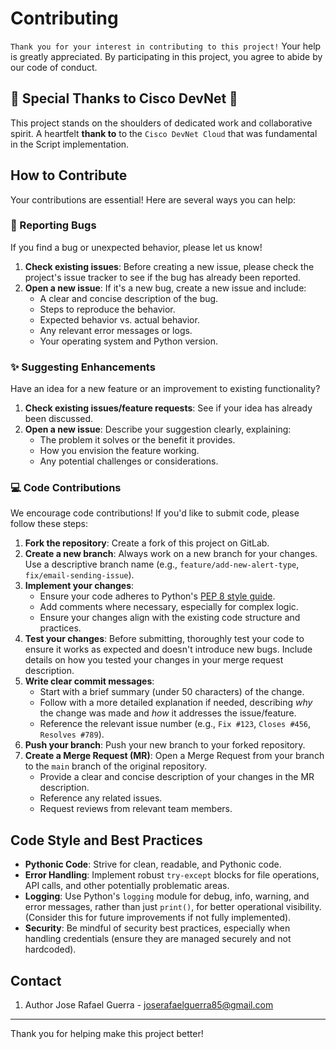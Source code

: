 # Contributing

`Thank you for your interest in contributing to this project!` Your help is greatly appreciated. By participating in this project, you agree to abide by our code of conduct.

## 🙏 Special Thanks to Cisco DevNet 🙏

This project stands on the shoulders of dedicated work and collaborative spirit. A heartfelt **thank to** to the `Cisco DevNet Cloud` that was fundamental in the Script implementation. 

## How to Contribute

Your contributions are essential! Here are several ways you can help:

### 🐛 Reporting Bugs

If you find a bug or unexpected behavior, please let us know!
1.  **Check existing issues**: Before creating a new issue, please check the project's issue tracker to see if the bug has already been reported.
2.  **Open a new issue**: If it's a new bug, create a new issue and include:
    * A clear and concise description of the bug.
    * Steps to reproduce the behavior.
    * Expected behavior vs. actual behavior.
    * Any relevant error messages or logs.
    * Your operating system and Python version.

### ✨ Suggesting Enhancements

Have an idea for a new feature or an improvement to existing functionality?
1.  **Check existing issues/feature requests**: See if your idea has already been discussed.
2.  **Open a new issue**: Describe your suggestion clearly, explaining:
    * The problem it solves or the benefit it provides.
    * How you envision the feature working.
    * Any potential challenges or considerations.

### 💻 Code Contributions

We encourage code contributions! If you'd like to submit code, please follow these steps:

1.  **Fork the repository**: Create a fork of this project on GitLab.
2.  **Create a new branch**: Always work on a new branch for your changes. Use a descriptive branch name (e.g., `feature/add-new-alert-type`, `fix/email-sending-issue`).
3.  **Implement your changes**:
    * Ensure your code adheres to Python's [PEP 8 style guide](https://www.python.org/dev/peps/pep-0008/).
    * Add comments where necessary, especially for complex logic.
    * Ensure your changes align with the existing code structure and practices.
4.  **Test your changes**: Before submitting, thoroughly test your code to ensure it works as expected and doesn't introduce new bugs. Include details on how you tested your changes in your merge request description.
5.  **Write clear commit messages**:
    * Start with a brief summary (under 50 characters) of the change.
    * Follow with a more detailed explanation if needed, describing *why* the change was made and *how* it addresses the issue/feature.
    * Reference the relevant issue number (e.g., `Fix #123`, `Closes #456`, `Resolves #789`).
6.  **Push your branch**: Push your new branch to your forked repository.
7.  **Create a Merge Request (MR)**: Open a Merge Request from your branch to the `main` branch of the original repository.
    * Provide a clear and concise description of your changes in the MR description.
    * Reference any related issues.
    * Request reviews from relevant team members.

## Code Style and Best Practices

* **Pythonic Code**: Strive for clean, readable, and Pythonic code.
* **Error Handling**: Implement robust `try-except` blocks for file operations, API calls, and other potentially problematic areas.
* **Logging**: Use Python's `logging` module for debug, info, warning, and error messages, rather than just `print()`, for better operational visibility. (Consider this for future improvements if not fully implemented).
* **Security**: Be mindful of security best practices, especially when handling credentials (ensure they are managed securely and not hardcoded).

## Contact

1. Author
Jose Rafael Guerra - joserafaelguerra85@gmail.com

---

Thank you for helping make this project better!
